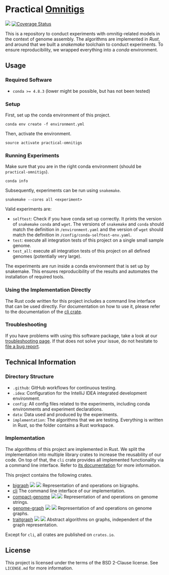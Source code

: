 # Practical [Omnitigs](https://www.liebertpub.com/doi/full/10.1089/cmb.2016.0141)

![](https://github.com/algbio/practical-omnitigs/workflows/Tests%20%26%20Lints/badge.svg?branch=master)
[![Coverage Status](https://coveralls.io/repos/github/algbio/practical-omnitigs/badge.svg?branch=master)](https://coveralls.io/github/algbio/practical-omnitigs?branch=master)

This is a repository to conduct experiments with omnitig-related models in the context of genome assembly.
The algorithms are implemented in *Rust*, and around that we built a *snakemake* toolchain to conduct experiments.
To ensure reproducibility, we wrapped everything into a *conda* environment.

## Usage

### Required Software

 * `conda >= 4.8.3` (lower might be possible, but has not been tested)

### Setup

First, set up the conda environment of this project.
```commandline
conda env create -f environment.yml
```

Then, activate the environment.
```commandline
source activate practical-omnitigs
```

### Running Experiments

Make sure that you are in the right conda environment (should be `practical-omnitigs`).
```commandline
conda info
```

Subsequently, experiments can be run using `snakemake`.
```commandline
snakemake --cores all <experiment>
```

Valid experiments are:
 * `selftest`: Check if you have conda set up correctly. It prints the version of `snakemake` `conda` and `wget`. The versions of `snakemake` and `conda` should match the definition in `/environment.yaml` and the version of `wget` should match the definition in `/config/conda-selftest-env.yaml`.
 * `test`: execute all integration tests of this project on a single small sample genome.
 * `test_all`: execute all integration tests of this project on all defined genomes (potentially very large).

The experiments are run inside a conda environment that is set up by snakemake.
This ensures reproducibility of the results and automates the installation of required tools.

### Using the Implementation Directly

The Rust code written for this project includes a command line interface that can be used directly.
For documentation on how to use it, please refer to the documentation of the [cli crate][cli crate].

### Troubleshooting

If you have problems with using this software package, take a look at our [troubleshooting page](https://github.com/algbio/practical-omnitigs/tree/master/TROUBLESHOOTING.md).
If that does not solve your issue, do not hesitate to [file a bug report](https://github.com/algbio/practical-omnitigs/issues).

## Technical Information

### Directory Structure

 * `.github`: GitHub workflows for continuous testing.
 * `.idea`: Configuration for the IntelliJ IDEA integrated development environment.
 * `config`: All config files related to the experiments, including conda environments and experiment declarations.
 * `data`: Data used and produced by the experiments.
 * `implementation`: The algorithms that we are testing. Everything is written in Rust, so the folder contains a Rust workspace. 

### Implementation

The algorithms of this project are implemented in Rust.
We split the implementation into multiple library crates to increase the reusability of our code.
On top of that, the `cli` crate provides all implemented functionality via a command line interface.
Refer to [its documentation][cli crate] for more information.

This project contains the following crates.

 * [bigraph](https://github.com/algbio/practical-omnitigs/tree/master/implementation/bigraph)
   [![](http://meritbadge.herokuapp.com/bigraph)](https://crates.io/crates/bigraph)
   [![](https://docs.rs/bigraph/badge.svg)](https://docs.rs/bigraph)
   Representation of and operations on bigraphs.
 * [cli][cli crate]
   The command line interface of our implementation.
 * [compact-genome](https://github.com/algbio/practical-omnitigs/tree/master/implementation/compact-genome)
   [![](http://meritbadge.herokuapp.com/compact-genome)](https://crates.io/crates/compact-genome)
   [![](https://docs.rs/compact-genome/badge.svg)](https://docs.rs/compact-genome)
   Representation of and operations on genome strings.
 * [genome-graph](https://github.com/algbio/practical-omnitigs/tree/master/implementation/genome-graph)
   [![](http://meritbadge.herokuapp.com/genome-graph)](https://crates.io/crates/genome-graph)
   [![](https://docs.rs/genome-graph/badge.svg)](https://docs.rs/genome-graph)
   Representation of and operations on genome graphs.
 * [traitgraph](https://github.com/algbio/practical-omnitigs/tree/master/implementation/traitgraph)
   [![](http://meritbadge.herokuapp.com/traitgraph)](https://crates.io/crates/traitgraph)
   [![](https://docs.rs/traitgraph/badge.svg)](https://docs.rs/traitgraph)
   Abstract algorithms on graphs, independent of the graph representation.

Except for `cli`, all crates are published on `crates.io`.

## License

This project is licensed under the terms of the BSD 2-Clause license.
See `LICENSE.md` for more information.

[cli crate]: https://github.com/algbio/practical-omnitigs/tree/master/implementation/cli